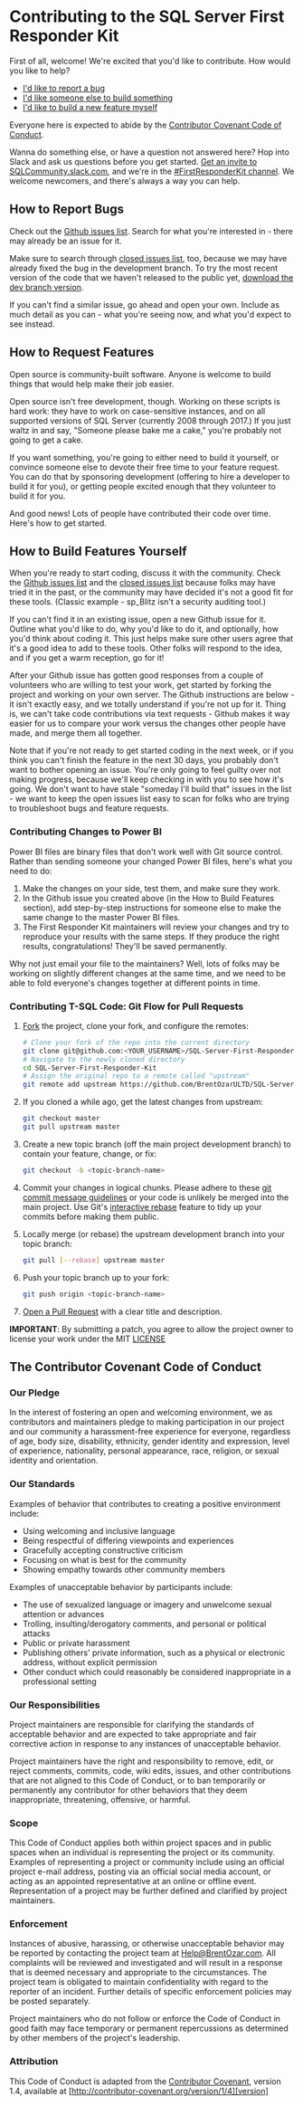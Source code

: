 # Contributing to the SQL Server First Responder Kit

First of all, welcome! We're excited that you'd like to contribute. How would you like to help?

* [I'd like to report a bug](#how-to-report-bugs)
* [I'd like someone else to build something](#how-to-request-features)
* [I'd like to build a new feature myself](#how-to-build-features-yourself)

Everyone here is expected to abide by the [Contributor Covenant Code of Conduct](#the-contributor-covenant-code-of-conduct).

Wanna do something else, or have a question not answered here? Hop into Slack and ask us questions before you get started. [Get an invite to SQLCommunity.slack.com](https://sqlps.io/slack/), and we're in the [#FirstResponderKit channel](https://sqlcommunity.slack.com/messages/firstresponderkit/). We welcome newcomers, and there's always a way you can help.

## How to Report Bugs

Check out the [Github issues list]. Search for what you're interested in - there may already be an issue for it. 

Make sure to search through [closed issues list], too, because we may have already fixed the bug in the development branch. To try the most recent version of the code that we haven't released to the public yet, [download the dev branch version].

If you can't find a similar issue, go ahead and open your own. Include as much detail as you can - what you're seeing now, and what you'd expect to see instead.

## How to Request Features

Open source is community-built software. Anyone is welcome to build things that would help make their job easier.

Open source isn't free development, though. Working on these scripts is hard work: they have to work on case-sensitive instances, and on all supported versions of SQL Server (currently 2008 through 2017.) If you just waltz in and say, "Someone please bake me a cake," you're probably not going to get a cake.

If you want something, you're going to either need to build it yourself, or convince someone else to devote their free time to your feature request. You can do that by sponsoring development (offering to hire a developer to build it for you), or getting people excited enough that they volunteer to build it for you.

And good news! Lots of people have contributed their code over time. Here's how to get started.

## How to Build Features Yourself

When you're ready to start coding, discuss it with the community. Check the [Github issues list] and the [closed issues list] because folks may have tried it in the past, or the community may have decided it's not a good fit for these tools. (Classic example - sp_Blitz isn't a security auditing tool.)

If you can't find it in an existing issue, open a new Github issue for it. Outline what you'd like to do, why you'd like to do it, and optionally, how you'd think about coding it. This just helps make sure other users agree that it's a good idea to add to these tools. Other folks will respond to the idea, and if you get a warm reception, go for it!

After your Github issue has gotten good responses from a couple of volunteers who are willing to test your work, get started by forking the project and working on your own server. The Github instructions are below - it isn't exactly easy, and we totally understand if you're not up for it. Thing is, we can't take code contributions via text requests - Github makes it way easier for us to compare your work versus the changes other people have made, and merge them all together.

Note that if you're not ready to get started coding in the next week, or if you think you can't finish the feature in the next 30 days, you probably don't want to bother opening an issue. You're only going to feel guilty over not making progress, because we'll keep checking in with you to see how it's going. We don't want to have stale "someday I'll build that" issues in the list - we want to keep the open issues list easy to scan for folks who are trying to troubleshoot bugs and feature requests.

### Contributing Changes to Power BI

Power BI files are binary files that don't work well with Git source control. Rather than sending someone your changed Power BI files, here's what you need to do:

1. Make the changes on your side, test them, and make sure they work.
2. In the Github issue you created above (in the How to Build Features section), add step-by-step instructions for someone else to make the same change to the master Power BI files.
3. The First Responder Kit maintainers will review your changes and try to reproduce your results with the same steps. If they produce the right results, congratulations! They'll be saved permanently.

Why not just email your file to the maintainers? Well, lots of folks may be working on slightly different changes at the same time, and we need to be able to fold everyone's changes together at different points in time.

### Contributing T-SQL Code: Git Flow for Pull Requests
<a name="git-flow"></a>

1. [Fork] the project, clone your fork, and configure the remotes:

   ```bash
   # Clone your fork of the repo into the current directory
   git clone git@github.com:<YOUR_USERNAME>/SQL-Server-First-Responder-Kit.git
   # Navigate to the newly cloned directory
   cd SQL-Server-First-Responder-Kit
   # Assign the original repo to a remote called "upstream"
   git remote add upstream https://github.com/BrentOzarULTD/SQL-Server-First-Responder-Kit/
   ```

2. If you cloned a while ago, get the latest changes from upstream:

   ```bash
   git checkout master
   git pull upstream master
   ```

3. Create a new topic branch (off the main project development branch) to
   contain your feature, change, or fix:

   ```bash
   git checkout -b <topic-branch-name>
   ```

4. Commit your changes in logical chunks. Please adhere to these [git commit message guidelines]
   or your code is unlikely be merged into the main project. Use Git's [interactive rebase]
   feature to tidy up your commits before making them public.

5. Locally merge (or rebase) the upstream development branch into your topic branch:

   ```bash
   git pull [--rebase] upstream master
   ```

6. Push your topic branch up to your fork:

   ```bash
   git push origin <topic-branch-name>
   ```

7. [Open a Pull Request] with a clear title and description.

**IMPORTANT**: By submitting a patch, you agree to allow the project owner to license your work under the MIT [LICENSE]

## The Contributor Covenant Code of Conduct

### Our Pledge

In the interest of fostering an open and welcoming environment, we as contributors and maintainers pledge to making participation in our project and our community a harassment-free experience for everyone, regardless of age, body size, disability, ethnicity, gender identity and expression, level of experience, nationality, personal appearance, race, religion, or sexual identity and orientation.

### Our Standards

Examples of behavior that contributes to creating a positive environment
include:

* Using welcoming and inclusive language
* Being respectful of differing viewpoints and experiences
* Gracefully accepting constructive criticism
* Focusing on what is best for the community
* Showing empathy towards other community members

Examples of unacceptable behavior by participants include:

* The use of sexualized language or imagery and unwelcome sexual attention or
  advances
* Trolling, insulting/derogatory comments, and personal or political attacks
* Public or private harassment
* Publishing others' private information, such as a physical or electronic
  address, without explicit permission
* Other conduct which could reasonably be considered inappropriate in a
  professional setting

### Our Responsibilities

Project maintainers are responsible for clarifying the standards of acceptable behavior and are expected to take appropriate and fair corrective action in response to any instances of unacceptable behavior.

Project maintainers have the right and responsibility to remove, edit, or reject comments, commits, code, wiki edits, issues, and other contributions that are not aligned to this Code of Conduct, or to ban temporarily or permanently any contributor for other behaviors that they deem inappropriate, threatening, offensive, or harmful.

### Scope

This Code of Conduct applies both within project spaces and in public spaces when an individual is representing the project or its community. Examples of representing a project or community include using an official project e-mail address, posting via an official social media account, or acting as an appointed representative at an online or offline event. Representation of a project may be further defined and clarified by project maintainers.

### Enforcement

Instances of abusive, harassing, or otherwise unacceptable behavior may be reported by contacting the project team at Help@BrentOzar.com. All complaints will be reviewed and investigated and will result in a response that is deemed necessary and appropriate to the circumstances. The project team is obligated to maintain confidentiality with regard to the reporter of an incident. Further details of specific enforcement policies may be posted separately.

Project maintainers who do not follow or enforce the Code of Conduct in good faith may face temporary or permanent repercussions as determined by other members of the project's leadership.

### Attribution

This Code of Conduct is adapted from the [Contributor Covenant][homepage], version 1.4,
available at [http://contributor-covenant.org/version/1/4][version]



[homepage]: http://contributor-covenant.org
[version]: http://contributor-covenant.org/version/1/4/
[Github issues list]:https://github.com/BrentOzarULTD/SQL-Server-First-Responder-Kit/issues
[closed issues list]: https://github.com/BrentOzarULTD/SQL-Server-First-Responder-Kit/issues?q=is%3Aissue+is%3Aclosed
[Fork]:https://help.github.com/articles/fork-a-repo/
[git commit message guidelines]:http://tbaggery.com/2008/04/19/a-note-about-git-commit-messages.html
[interactive rebase]:https://help.github.com/articles/about-git-rebase/
[Open a Pull Request]:https://help.github.com/articles/about-pull-requests/
[LICENSE]:https://github.com/BrentOzarULTD/SQL-Server-First-Responder-Kit/blob/master/LICENSE.md
[download the dev branch version]: https://github.com/BrentOzarULTD/SQL-Server-First-Responder-Kit/archive/dev.zip
